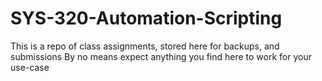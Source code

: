 # SYS-320-Automation-Scripting
This is a repo of class assignments, stored here for backups, and submissions
By no means expect anything you find here to work for your use-case
